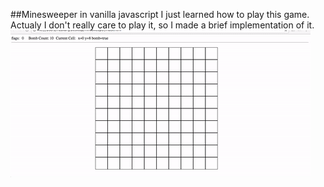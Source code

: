 ##Minesweeper in vanilla javascript
I just learned how to play this game. Actualy I don't really care to play it, so I made a brief implementation of it.
![minesweeper](https://github.com/mzakany23/minesweeper/blob/master/minesweeper.gif)

